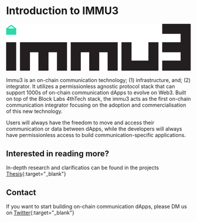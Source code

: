 # Introduction to IMMU3

<picture>
  <source media="(prefers-color-scheme: dark)" srcset="https://github.com/immu3-io/static-assets/raw/main/image/logo-light.svg">
  <source media="(prefers-color-scheme: light)" srcset="https://github.com/immu3-io/static-assets/raw/main/image/logo-dark.svg">
  <img alt="IMMU3 logo" src="https://github.com/immu3-io/static-assets/raw/main/image/logo-dark.svg">
</picture>

Immu3 is an on-chain communication technology; (1) infrastructure, and; (2) integrator. It utilizes a permissionless agnostic protocol stack that can support 1000s of on-chain communication dApps to evolve on Web3. Built on top of the Block Labs 4thTech stack, the immu3 acts as the first on-chain communication integrator focusing on the adoption and commercialisation of this new technology.

Users will always have the freedom to move and access their communication or data between dApps, while the developers will always have permissionless access to build communication-specific applications.

## Interested in reading more?

In-depth research and clarificatios can be found in
the projects [Thesis](https://bit.ly/immu3-thesis){:target="_blank"}

## Contact

If you want to start building on-chain communication dApps, please DM us on [Twitter](https://twitter.com/immu3_io){:target="_blank"}
